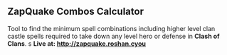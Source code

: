 ## ZapQuake Combos Calculator

Tool to find the minimum spell combinations including higher level clan castle spells required to take down any level hero or defense in **Clash of Clans**.
s
**Live at: http://zapquake.roshan.cyou**